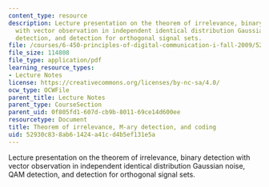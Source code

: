 ```yaml
---
content_type: resource
description: Lecture presentation on the theorem of irrelevance, binary detection
  with vector observation in independent identical distribution Gaussian noise, QAM
  detection, and detection for orthogonal signal sets.
file: /courses/6-450-principles-of-digital-communication-i-fall-2009/52930c838ab61424a41cd4b5ef131e5a_MIT6_450F09_slide18.pdf
file_size: 114808
file_type: application/pdf
learning_resource_types:
- Lecture Notes
license: https://creativecommons.org/licenses/by-nc-sa/4.0/
ocw_type: OCWFile
parent_title: Lecture Notes
parent_type: CourseSection
parent_uid: 0f805fd1-607d-cb9b-8011-69ce14d600ee
resourcetype: Document
title: Theorem of irrelevance, M-ary detection, and coding
uid: 52930c83-8ab6-1424-a41c-d4b5ef131e5a
---
```

Lecture presentation on the theorem of irrelevance, binary detection with vector observation in independent identical distribution Gaussian noise, QAM detection, and detection for orthogonal signal sets.